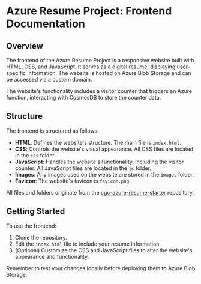 # Azure Resume Project: Frontend Documentation

## Overview

The frontend of the Azure Resume Project is a responsive website built with HTML, CSS, and JavaScript. It serves as a digital resume, displaying user-specific information. The website is hosted on Azure Blob Storage and can be accessed via a custom domain.

The website's functionality includes a visitor counter that triggers an Azure function, interacting with CosmosDB to store the counter data.

## Structure

The frontend is structured as follows:

- **HTML**: Defines the website's structure. The main file is `index.html`.
- **CSS**: Controls the website's visual appearance. All CSS files are located in the `css` folder.
- **JavaScript**: Handles the website's functionality, including the visitor counter. All JavaScript files are located in the `js` folder.
- **Images**: Any images used on the website are stored in the `images` folder.
- **Favicon**: The website's favicon is `favicon.png`.

All files and folders originate from the [cgc-azure-resume-starter](https://github.com/ACloudGuru-Resources/acg-project-azure-resume-starter) repository.

## Getting Started

To use the frontend:

1. Clone the repository.
2. Edit the `index.html` file to include your resume information.
3. (Optional) Customize the CSS and JavaScript files to alter the website's appearance and functionality.

Remember to test your changes locally before deploying them to Azure Blob Storage.

